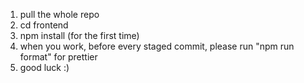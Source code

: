 1. pull the whole repo
2. cd frontend
3. npm install (for the first time)
4. when you work, before every staged commit, please run "npm run format" for prettier
5. good luck :)
